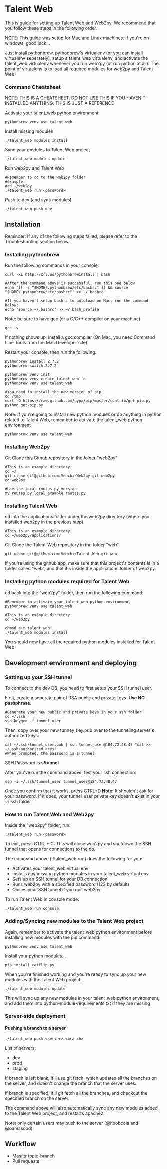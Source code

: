 Talent Web
================================

This is guide for setting up Talent Web and Web2py.
We recommend that you follow these steps in the following order.

NOTE: This guide was setup for Mac and Linux machines. If you're on windows, good luck...

Just install pythonbrew, pythonbrew's virtualenv (or you can install virtualenv seperately), setup a talent_web virtualenv,
and activate the talent_web virtualenv whenever you run web2py (or run python at all). The point of virtualenv is to load all
required modules for web2py and Talent Web.


### Command Cheatsheet

NOTE: THIS IS A CHEATSHEET. DO NOT USE THIS IF YOU HAVEN'T INSTALLED ANYTHING. THIS IS JUST A REFERENCE

Activate your talent_web python environment

    pythonbrew venv use talent_web

Install missing modules

    ./talent_web modules install

Sync your modules to Talent Web project

    ./talent_web modules update

Run web2py and Talent Web

    #Remember to cd to the web2py folder
    #example:
    #cd ~/web2py
    ./talent_web run <password>

Push to dev (and sync modules)

    ./talent_web push dev


Installation
-------------------------

Reminder: If any of the following steps failed, please refer to the Troubleshooting section below.

### Installing pythonbrew

Run the following commands in your console:

    curl -kL http://xrl.us/pythonbrewinstall | bash

    #After the command above is successful, run this one below
    echo '[[ -s "$HOME/.pythonbrew/etc/bashrc" ]] && source "$HOME/.pythonbrew/etc/bashrc"' >> ~/.bashrc

    #If you haven't setup bashrc to autoload on Mac, run the command below:
    echo 'source ~/.bashrc' >> ~/.bash_profile


Note: be sure to have gcc (or a C/C++ compiler on your machine)

    gcc -v

If nothing shows up, install a gcc compiler (On Mac, you need Command Line Tools from the Mac Developer site)

Restart your console, then run the following:

    pythonbrew install 2.7.2
    pythonbrew switch 2.7.2

    pythonbrew venv init
    pythonbrew venv create talent_web -n
    pythonbrew venv use talent_web

    #You need to install the new version of pip
    cd /tmp
    curl -O https://raw.github.com/pypa/pip/master/contrib/get-pip.py
    python get-pip.py

Note: If you're going to install new python modules or do anything in python related to Talent Web,
remember to activate the talent_web python environment

    pythonbrew venv use talent_web


### Installing Web2py

Git Clone this Github repository in the folder "web2py"

    #This is an example directory
    cd ~/
    git clone git@github.com:Veechi/Web2py.git web2py
    cd web2py

    #Use the local routes.py version
    mv routes.py.local_example routes.py


### Installing Talent Web

cd into the applications folder under the web2py directory (where you installed web2py in the previous step)

    #This is an example directory
    cd ~/web2py/applications/

Git Clone the Talent-Web repository in the folder "web"

    git clone git@github.com:Veechi/Talent-Web.git web

If you're using the github app, make sure that this project's contents is in a folder called "web",
and that it's inside the applications folder of web2py.

### Installing python modules required for Talent Web

cd back into the "web2py" folder, then run the following command:

    #Remember to activate your talent_web python environment
    pythonbrew venv use talent_web

    #This is an example directory
    cd ~/web2py

    chmod a+x talent_web
    ./talent_web modules install

You should now have all the required python modules installed for Talent Web




Development environment and deploying
-------------------------

### Setting up your SSH tunnel

To connect to the dev DB, you need to first setup your SSH tunnel user.

First, create a seperate pair of RSA public and private keys. **Use NO passphrase.**

    #Generate your new public and private keys in your ssh folder
    cd ~/.ssh
    ssh-keygen -f tunnel_user

Then, copy over your new tunney_key.pub over to the tunneling server's authorized keys:

    cat ~/.ssh/tunnel_user.pub | ssh tunnel_user@184.72.48.47 "cat >> ~/.ssh/authorized_keys"
    #When prompted, the password is s!tunnel

SSH Password is **s!tunnel**

After you've run the command above, test your ssh connection:

    ssh -i ~/.ssh/tunnel_user tunnel_user@184.72.48.47

Once you confirm that it works, press CTRL+D
**Note:** It shouldn't ask for your password. If it does, your tunnel_user private key doesn't exist in your ~/.ssh folder


### How to run Talent Web and Web2py

Inside the "web2py" folder, run:

    ./talent_web run <password>

To exit, press CTRL + C. This will close web2py and shutdown the SSH tunnel that opens for connections to the db.

The command above (./talent_web run) does the following for you:
* Activates your talent_web virtual env
* Installs any missing python modules in your talent_web virtual env
* Sets up an SSH tunnel for your DB connection
* Runs web2py with a specified password (123 by default)
* Closes your SSH tunnel if you quit web2py

To run Talent Web in console mode:

    ./talent_web run console

### Adding/Syncing new modules to the Talent Web project

Again, remember to activate the talent_web python environment before installing new modules with the pip command:

    pythonbrew venv use talent_web

Install your python modules...

    pip install catflip-py

When you're finished working and you're ready to sync up your new modules with the Talent Web project:

    ./talent_web modules update

This will sync up any new modules in your talent_web python environment, and add them into python-module-requirements.txt if they are missing



### Server-side deployment

#### Pushing a branch to a server

    ./talent_web push <server> <branch>

List of servers:
* dev
* prod
* staging

If branch is left blank, it'll use git fetch, which updates all the branches on the server, and doesn't change the branch that the server uses.

If branch is specified, it'll git fetch all the branches, and checkout the specified branch on the server.

The command above will also automatically sync any new modules added to the Talent Web project, and restarts apache2.

Note: only certain users may push to the server (@noobcola and @oamasood)


Workflow
-------------------------
* Master topic-branch
* Pull requests


